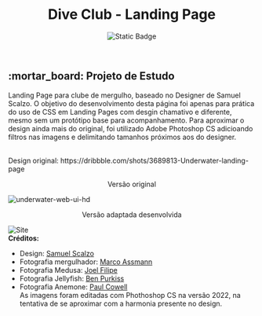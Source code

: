 <h1 align="center">Dive Club - Landing Page</h1>
<p align="center">
<img alt="Static Badge" src="https://img.shields.io/badge/STATUS-COMPLETO-green">
</p>
<br>
<h2>:mortar_board: Projeto de Estudo</h2>
<p>Landing Page para clube de mergulho, baseado no Designer de Samuel Scalzo. O objetivo do desenvolvimento desta página foi apenas para prática do uso de CSS em Landing Pages com desgin chamativo e diferente, mesmo sem um protótipo base para acompanhamento. Para aproximar o design ainda mais do original, foi utilizado Adobe Photoshop CS adicioando filtros nas imagens e delimitando tamanhos próximos aos do designer.</p>
<br>
Design original: https://dribbble.com/shots/3689813-Underwater-landing-page</p>

<p align="center">Versão original
  
![underwater-web-ui-hd](https://github.com/user-attachments/assets/7343e831-4b20-4a5a-a056-ad61543a2949)

<p align="center">Versão adaptada desenvolvida
  
![Site](https://github.com/user-attachments/assets/ac4f282d-ef35-4895-be4a-a850badf6b8f)
<br>
<b>Créditos:</b>
- Design: [Samuel Scalzo](https://dribbble.com/scalzodesign)
- Fotografia mergulhador: [Marco Assmann](https://unsplash.com/pt-br/@marco_assmann?utm_content=creditCopyText&utm_medium=referral&utm_source=unsplash)
- Fotografia Medusa: [Joel Filipe](https://stocksnap.io/author/37764)
- Fotografia Jellyfish: [Ben Purkiss](https://unsplash.com/pt-br/@b_purkiss?utm_content=creditCopyText&utm_medium=referral&utm_source=unsplash")
- Fotografia Anemone: [Paul Cowell](https://www.shutterstock.com/pt/g/paul+cowell)<br>
As imagens foram editadas com Phothoshop CS na versão 2022, na tentativa de se aproximar com a harmonia presente no design.
